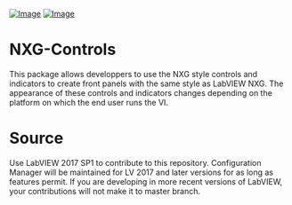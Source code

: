 
[![Image](https://www.vipm.io/package/neosoft_technologies_inc_nxg_controls/badge.svg?metric=installs)](https://www.vipm.io/package/neosoft_technologies_inc_nxg_controls/) [![Image](https://www.vipm.io/package/neosoft_technologies_inc_nxg_controls/badge.svg?metric=stars)](https://www.vipm.io/package/neosoft_technologies_inc_nxg_controls/)

# NXG-Controls
This package allows developpers to use the NXG style controls and indicators to create front panels with the same style as LabVIEW NXG. The appearance of these controls and indicators changes depending on the platform on which the end user runs the VI.

# Source
Use LabVIEW 2017 SP1 to contribute to this repository. Configuration Manager will be maintained for LV 2017 and later versions for as long as features permit. If you are developing in more recent versions of LabVIEW, your contributions will not make it to master branch.

